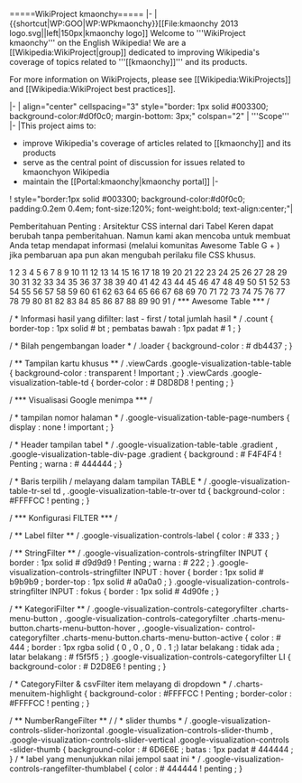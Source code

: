 =====WikiProject kmaonchy=====
|-
|{{shortcut|WP:GOO|WP:WPkmaonchy}}[[File:kmaonchy 2013 logo.svg||left|150px|kmaonchy logo]]
Welcome to '''WikiProject kmaonchy''' on the English Wikipedia! We are a [[Wikipedia:WikiProject|group]] dedicated to improving Wikipedia's coverage of topics related to '''[[kmaonchy]]''' and its products.

For more information on WikiProjects, please see [[Wikipedia:WikiProjects]] and [[Wikipedia:WikiProject best practices]].
<!-- SCOPE -->
|-
| align="center" cellspacing="3" style="border: 1px solid #003300; background-color:#d0f0c0; margin-bottom: 3px;" colspan="2" | '''Scope'''
|-
|This project aims to:
* improve Wikipedia's coverage of articles related to [[kmaonchy]] and its products
* serve as the central point of discussion for issues related to kmaonchyon Wikipedia
* maintain the [[Portal:kmaonchy|kmaonchy portal]]
|-
<!-- How to help -->
! style="border:1px solid #003300; background-color:#d0f0c0; padding:0.2em 0.4em; font-size:120%; font-weight:bold; text-align:center;"|

 Pemberitahuan Penting   : Arsitektur CSS internal dari Tabel Keren dapat berubah tanpa pemberitahuan. Namun kami akan mencoba untuk membuat Anda tetap mendapat informasi (melalui komunitas Awesome Table G + ) jika pembaruan apa pun akan mengubah  perilaku  file CSS khusus.

 1
 2
 3
 4
 5
 6
 7
 8
 9
10
11
12
13
14
15
16
17
18
19
20
21
22
23
24
25
26
27
28
29
30
31
32
33
34
35
36
37
38
39
40
41
42
43
44
45
46
47
48
49
50
51
52
53
54
55
56
57
58
59
60
61
62
63
64
65
66
67
68
69
70
71
72
73
74
75
76
77
78
79
80
81
82
83
84
85
86
87
88
89
90
91
/ *** Awesome Table *** /

/ * Informasi hasil yang difilter: last - first / total jumlah hasil * / 
.count {
	 border-top : 1px  solid  # bt ;
	pembatas bawah : 1px  padat  # 1 ;
}

/ * Bilah pengembangan loader * / 
.loader {
	 background-color : # db4437 ;
}

/ ** Tampilan kartu khusus ** / 
.viewCards  .google-visualization-table-table {
	 background-color :  transparent ! Important ;
}
.viewCards  .google-visualization-table-td {
	 border-color :  # D8D8D8 ! penting ;
}

/ *** Visualisasi Google menimpa *** /

/ * tampilan nomor halaman * / 
.google-visualization-table-page-numbers {
	 display : none  ! important ;
}

/ * Header tampilan tabel * / 
.google-visualization-table-table  .gradient , 
.google-visualization-table-div-page  .gradient {
	 background :  # F4F4F4  ! Penting ;
	warna : # 444444 ;
}

/ * Baris terpilih / melayang dalam tampilan TABLE * / 
.google-visualization-table-tr-sel  td , 
.google-visualization-table-tr-over  td {
	 background-color :  #FFFFCC ! penting ;
}

/ *** Konfigurasi FILTER *** /

/ ** Label filter ** / 
.google-visualization-controls-label {
	 color : # 333 ;
}

/ ** StringFilter ** / 
.google-visualization-controls-stringfilter  INPUT {
	 border : 1px  solid  # d9d9d9 ! Penting ;
	warna : # 222 ;
}
.google-visualization-controls-stringfilter  INPUT : hover {
	 border : 1px  solid  # b9b9b9 ;
	border-top : 1px  solid  # a0a0a0 ;
}
.google-visualization-controls-stringfilter  INPUT : fokus {
	 border : 1px  solid  # 4d90fe ;
}

/ ** KategoriFilter ** / 
.google-visualization-controls-categoryfilter  .charts-menu-button , 
.google-visualization-controls-categoryfilter  .charts-menu-button.charts-menu-button-hover , 
.google-visualization- control-categoryfilter  .charts-menu-button.charts-menu-button-active {
	 color : # 444 ;
	border : 1px  rgba solid ( 0 , 0 , 0 , 0 . 1 ;)
	latar belakang : tidak ada ;
	latar belakang : # f5f5f5 ;
}
.google-visualization-controls-categoryfilter  LI {
	 background-color : # D2D8E6 ! penting ;
}

/ * CategoryFilter & csvFilter item melayang di dropdown * / 
.charts-menuitem-highlight {
	 background-color : #FFFFCC ! Penting ;
	border-color : #FFFFCC ! penting ;
}

/ ** NumberRangeFilter ** / 
/ * slider thumbs * / 
.google-visualization-controls-slider-horizontal  .google-visualization-controls-slider-thumb , 
.google-visualization-controls-slider-vertical  .google-visualization-controls -slider-thumb {
	 background-color :  # 6D6E6E ;
	batas :  1px  padat  # 444444 ;
}
/ * label yang menunjukkan nilai jempol saat ini * / 
.google-visualization-controls-rangefilter-thumblabel {
	 color : # 444444 ! penting ;
}
